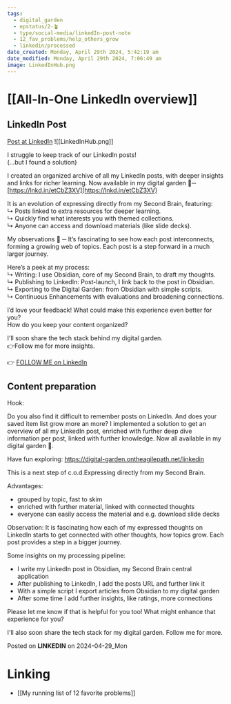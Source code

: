 ```yaml
---
tags:
  - digital_garden
  - epstatus/2-🪴
  - type/social-media/linkedIn-post-note
  - 12_fav_problems/help_others_grow
  - linkedin/processed
date_created: Monday, April 29th 2024, 5:42:19 am
date_modified: Monday, April 29th 2024, 7:06:49 am
image: LinkedInHub.png
---
```

# [[All-In-One LinkedIn overview]]
## LinkedIn Post
[Post at LinkedIn](https://www.linkedin.com/posts/sebastiankamilli_i-struggle-to-keep-track-of-our-linkedin-activity-7190613295769231361-CNZ1?utm_source=share&utm_medium=member_desktop)
![[LinkedInHub.png]]

I struggle to keep track of our LinkedIn posts!  
(...but I found a solution)  
  
I created an organized archive of all my LinkedIn posts, with deeper insights and links for richer learning. Now available in my digital garden 🌱─ [https://lnkd.in/etCbZ3XV](https://lnkd.in/etCbZ3XV)  
  
It is an evolution of expressing directly from my Second Brain, featuring:  
↳ Posts linked to extra resources for deeper learning.  
↳ Quickly find what interests you with themed collections.  
↳ Anyone can access and download materials (like slide decks).  
  
  
My observations 👀 ─ It’s fascinating to see how each post interconnects, forming a growing web of topics. Each post is a step forward in a much larger journey.  
  
Here’s a peek at my process:  
↳ Writing: I use Obsidian, core of my Second Brain, to draft my thoughts.  
↳ Publishing to LinkedIn: Post-launch, I link back to the post in Obsidian.  
↳ Exporting to the Digital Garden: from Obsidian with simple scripts.  
↳ Continuous Enhancements with evaluations and broadening connections.  
  
I’d love your feedback! What could make this experience even better for you?  
How do you keep your content organized?  
  
I'll soon share the tech stack behind my digital garden.  
👉Follow me for more insights.

👉 [FOLLOW ME on LinkedIn](https://www.linkedin.com/comm/mynetwork/discovery-see-all?usecase=PEOPLE_FOLLOWS&followMember=sebastiankamilli)

## Content preparation
Hook:

Do you also find it difficult to remember posts on LinkedIn. And does your saved item list grow more an more? I implemented a solution to get an overview of all my LinkedIn post, enriched with further deep dive information per post, linked with further knowledge. Now all available in my digital garden 🌱. 

Have fun exploring: https://digital-garden.ontheagilepath.net/linkedin 

This is a next step of c.o.d.Expressing directly from my Second Brain. 

Advantages:
+ grouped by topic, fast to skim
+ enriched with further material, linked with connected thoughts
+ everyone can easily access the material and e.g. download slide decks

Observation: It is fascinating how each of my expressed thoughts on LinkedIn starts to get connected with other thoughts, how topics grow. Each post provides a step in a bigger journey. 

Some insights on my processing pipeline:
+ I write my LinkedIn post in Obsidian, my Second Brain central application
+ After publishing to LinkedIn, I add the posts URL and further link it
+ With a simple script I export articles from Obsidian to my digital garden
+ After some time I add further insights, like ratings, more connections

Please let me know if that is helpful for you too! What might enhance that experience for you?

I'll also soon share the tech stack for my digital garden. Follow me for more.

Posted on **LINKEDIN** on 2024-04-29_Mon
# Linking
+ [[My running list of 12 favorite problems]]